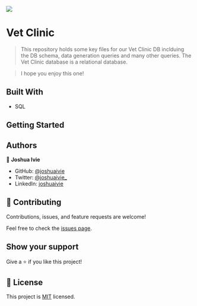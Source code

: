 ![](https://img.shields.io/badge/Microverse-blueviolet)

# Vet Clinic

> This repository holds some key files for our Vet Clinic DB inclduing the DB schema, data generation queries and many other queries. The Vet Clinic database is a relational database.

> I hope you enjoy this one!

## Built With

- SQL

## Getting Started

## Authors

👤 **Joshua Ivie**

- GitHub: [@joshuaivie](https://github.com/joshuaivie)
- Twitter: [@joshuaivie\_](https://twitter.com/joshuaivie_)
- LinkedIn: [joshuaivie](https://linkedin.com/in/joshuaivie)

## 🤝 Contributing

Contributions, issues, and feature requests are welcome!

Feel free to check the [issues page](https://github.com/joshuaivie/BookStore/issues).

## Show your support

Give a ⭐️ if you like this project!

## 📝 License

This project is [MIT](./MIT.md) licensed.
